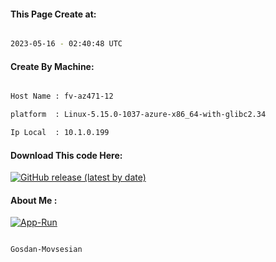 
   
#### This Page Create at:

```bash

2023-05-16 - 02:40:48 UTC

```

#### Create By Machine:

```bash

Host Name : fv-az471-12

platform  : Linux-5.15.0-1037-azure-x86_64-with-glibc2.34

Ip Local  : 10.1.0.199

```
#### Download This code Here:

[![GitHub release (latest by date)](https://img.shields.io/github/v/release/Gosdan-Movsesian/Gosdan?style=for-the-badge&label=Download)](https://github.com/Gosdan-Movsesian/Gosdan/releases) 

</p> 

#### About Me :

[![App-Run](https://github.com/Gosdan-Movsesian/Gosdan/actions/workflows/App-Run.yml/badge.svg)](https://github.com/Gosdan-Movsesian/Gosdan/actions/workflows/App-Run.yml)

```bash

Gosdan-Movsesian

```

